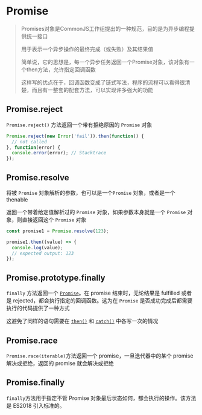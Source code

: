# Promise

> Promises对象是CommonJS工作组提出的一种规范，目的是为异步编程提供统一接口
>
> 用于表示一个异步操作的最终完成（或失败）及其结果值
>
> 简单说，它的思想是，每一个异步任务返回一个Promise对象，该对象有一个then方法，允许指定回调函数
>
> 这样写的优点在于，回调函数变成了链式写法，程序的流程可以看得很清楚，而且有一整套的配套方法，可以实现许多强大的功能

## Promise.reject

`Promise.reject()` 方法返回一个带有拒绝原因的 `Promise` 对象

```js
Promise.reject(new Error('fail')).then(function() {
  // not called
}, function(error) {
  console.error(error); // Stacktrace
});
```

## Promise.resolve

将被 `Promise` 对象解析的参数，也可以是一个`Promise` 对象，或者是一个 thenable

返回一个带着给定值解析过的 `Promise` 对象，如果参数本身就是一个 `Promise` 对象，则直接返回这个 `Promise` 对象

```js
const promise1 = Promise.resolve(123);

promise1.then((value) => {
  console.log(value);
  // expected output: 123
});

```

## Promise.prototype.finally

`finally` 方法返回一个 [`Promise`](https://developer.mozilla.org/zh-CN/docs/Web/JavaScript/Reference/Global_Objects/Promise)。在 promise 结束时，无论结果是 fulfilled 或者是 rejected，都会执行指定的回调函数。这为在 `Promise` 是否成功完成后都需要执行的代码提供了一种方式

这避免了同样的语句需要在 [`then()`](https://developer.mozilla.org/zh-CN/docs/Web/JavaScript/Reference/Global_Objects/Promise/then) 和 [`catch()`](https://developer.mozilla.org/zh-CN/docs/Web/JavaScript/Reference/Global_Objects/Promise/catch) 中各写一次的情况

## Promise.race

`Promise.race(iterable)`方法返回一个 promise，一旦迭代器中的某个 promise 解决或拒绝，返回的 promise 就会解决或拒绝

## Promise.finally

`finally`方法用于指定不管 Promise 对象最后状态如何，都会执行的操作。该方法是 ES2018 引入标准的。
